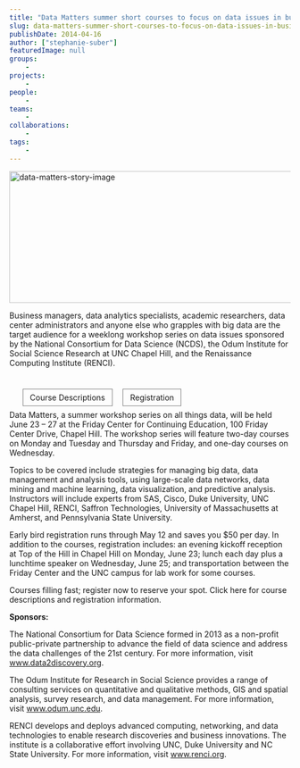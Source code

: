 ```yaml
---
title: "Data Matters summer short courses to focus on data issues in business and research"
slug: data-matters-summer-short-courses-to-focus-on-data-issues-in-business-and-research
publishDate: 2014-04-16
author: ["stephanie-suber"]
featuredImage: null
groups:
    - 
projects:
    - 
people:
    - 
teams: 
    - 
collaborations:
    - 
tags:
    - 
---
```

<img class="alignnone size-full wp-image-13307" src="https://www.renci.org/wp-content/uploads/2014/04/data-matters-story-image.png" alt="data-matters-story-image" width="640" height="236" />

Business managers, data analytics specialists, academic researchers, data center administrators and anyone else who grapples with big data are the target audience for a weeklong workshop series on data issues sponsored by the National Consortium for Data Science (NCDS), the Odum Institute for Social Science Research at UNC Chapel Hill, and the Renaissance Computing Institute (RENCI).



&nbsp;
<ul style="display: inline;">
	<li style="display: inline; padding: 6px 12px; border: 1px solid gray; margin-right: 15px; text-align: center;">Course Descriptions</li>
	<li style="border: 1px solid gray; padding: 6px 12px; display: inline; text-align: center;">Registration</li>
</ul>
&nbsp;

Data Matters, a summer workshop series on all things data, will be held June 23 – 27 at the Friday Center for Continuing Education, 100 Friday Center Drive, Chapel Hill. The workshop series will feature two-day courses on Monday and Tuesday and Thursday and Friday, and one-day courses on Wednesday.

Topics to be covered include strategies for managing big data, data management and analysis tools, using large-scale data networks, data mining and machine learning, data visualization, and predictive analysis. Instructors will include experts from SAS, Cisco, Duke University, UNC Chapel Hill, RENCI, Saffron Technologies, University of Massachusetts at Amherst, and Pennsylvania State University.

Early bird registration runs through May 12 and saves you $50 per day. In addition to the courses, registration includes: an evening kickoff reception at Top of the Hill in Chapel Hill on Monday, June 23; lunch each day plus a lunchtime speaker on Wednesday, June 25; and transportation between the Friday Center and the UNC campus for lab work for some courses.

Courses filling fast; register now to reserve your spot. Click here for course descriptions and registration information.

<strong>Sponsors:</strong>

The National Consortium for Data Science formed in 2013 as a non-profit public-private partnership to advance the field of data science and address the data challenges of the 21st century. For more information, visit <a href="http://www.data2discovery.org" target="_blank">www.data2discovery.org</a>.

The Odum Institute for Research in Social Science provides a range of consulting services on quantitative and qualitative methods, GIS and spatial analysis, survey research, and data management. For more information, visit <a href="http://www.odum.unc.edu" target="_blank">www.odum.unc.edu</a>.

RENCI develops and deploys advanced computing, networking, and data technologies to enable research discoveries and business innovations. The institute is a collaborative effort involving UNC, Duke University and NC State University. For more information, visit <a href="https://www.renci.org" target="_blank">www.renci.org</a>.
